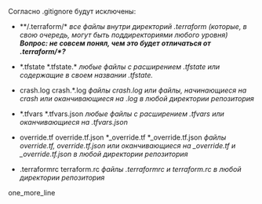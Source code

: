 Согласно .gitignore будут исключены:

- \*\*/.terraform/\*
*все файлы внутри директорий .terraform (которые, в свою очередь, могут быть поддиректориями любого уровня)*
***Вопрос: не совсем понял, чем это будет отличаться от .terraform/\*?***

- \*.tfstate
\*.tfstate.\*
*любые файлы с расширением .tfstate или содержащие в своем названии .tfstate.*

- crash.log
crash.*.log
*файлы crash.log или файлы, начинающиеся на crash или оканчивающиеся на .log в любой директории репозитория*

- \*.tfvars
\*.tfvars.json
*любые файлы с расширением .tfvars или оканчивающиеся на .tfvars.json*

- override.tf
override.tf.json
\*_override.tf
\*_override.tf.json
*файлы override.tf, override.tf.json или оканчивающиеся на _override.tf и _override.tf.json в любой директории репозитория*

- .terraformrc
terraform.rc
*файлы .terraformrc и terraform.rc в любой директории репозитория*

one_more_line